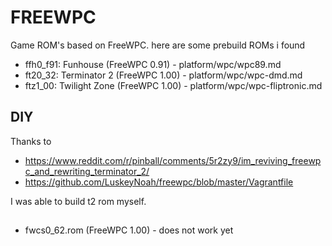 # FREEWPC

Game ROM's based on FreeWPC. 
here are some prebuild ROMs i found
- ffh0_f91: Funhouse (FreeWPC 0.91) - platform/wpc/wpc89.md
- ft20_32: Terminator 2 (FreeWPC 1.00) - platform/wpc/wpc-dmd.md
- ftz1_00: Twilight Zone (FreeWPC 1.00) - platform/wpc/wpc-fliptronic.md

## DIY

Thanks to
- https://www.reddit.com/r/pinball/comments/5r2zy9/im_reviving_freewpc_and_rewriting_terminator_2/
- https://github.com/LuskeyNoah/freewpc/blob/master/Vagrantfile

I was able to build t2 rom myself.

##
- fwcs0_62.rom (FreeWPC 1.00) - does not work yet
